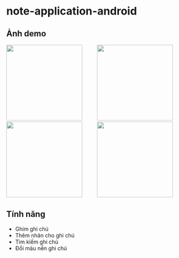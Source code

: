 # note-application-android

## Ảnh demo
<img src="https://github.com/vinhhhhh47/note-application-android/blob/master/screenshot/main_screen.jpg" width="200"/>&nbsp;&nbsp;&nbsp;&nbsp;&nbsp;&nbsp;&nbsp;&nbsp;&nbsp;
<img src="https://github.com/vinhhhhh47/note-application-android/blob/master/screenshot/note_screen.jpg" width="200"/>&nbsp;&nbsp;&nbsp;&nbsp;&nbsp;&nbsp;&nbsp;&nbsp;&nbsp;
<img src="https://github.com/vinhhhhh47/note-application-android/blob/master/screenshot/navigation.jpg" width="200"/>&nbsp;&nbsp;&nbsp;&nbsp;&nbsp;&nbsp;&nbsp;&nbsp;&nbsp;
<img src="https://github.com/vinhhhhh47/note-application-android/blob/master/screenshot/add_label_screen.jpg" width="200"/>&nbsp;&nbsp;&nbsp;&nbsp;&nbsp;&nbsp;&nbsp;&nbsp;&nbsp;


## Tính năng
- Ghim ghi chú
- Thêm nhãn cho ghi chú
- Tìm kiếm ghi chú
- Đổi màu nền ghi chú

